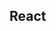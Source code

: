 

<!-- Start src/components/game/players.js -->

## React

<!-- End src/components/game/players.js -->

